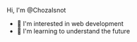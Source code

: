 Hi, I'm @ChozaIsnot
- 👀 I'm interested in web development
- 🌱 I'm learning to understand the future

<!---
ChozaIsnot/ChozaIsnot is a ✨ special ✨ repository because its `README.md` (this file) appears on your GitHub profile.
You can click the Preview link to take a look at your changes.
--->
